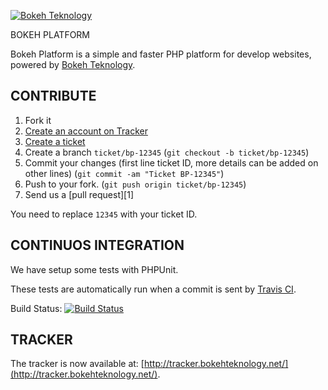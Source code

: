 [![Bokeh Teknology](http://www.bokehteknology.net/community/images/bokeh_platform.png)](http://www.bokehteknology.net)

BOKEH PLATFORM

Bokeh Platform is a simple and faster PHP platform for develop websites, powered by [Bokeh Teknology](http://www.bokehteknology.net/).


CONTRIBUTE
----------

1. Fork it
2. [Create an account on Tracker](http://tracker.bokehteknology.net/)
2. [Create a ticket](http://tracker.bokehteknology.net/bokehplatform/issues/new)
3. Create a branch `ticket/bp-12345` (`git checkout -b ticket/bp-12345`)
4. Commit your changes (first line ticket ID, more details can be added on other lines) (`git commit -am "Ticket BP-12345"`)
5. Push to your fork. (`git push origin ticket/bp-12345`)
6. Send us a [pull request][1]

You need to replace `12345` with your ticket ID.


CONTINUOS INTEGRATION
---------------------

We have setup some tests with PHPUnit.

These tests are automatically run when a commit is sent by [Travis CI](http://travis-ci.org/).

Build Status: [![Build Status](https://secure.travis-ci.org/bokehteknology/Bokeh-Platform.png?branch=master)](http://travis-ci.org/bokehteknology/Bokeh-Platform)


TRACKER
-------

The tracker is now available at: [http://tracker.bokehteknology.net/](http://tracker.bokehteknology.net/).
